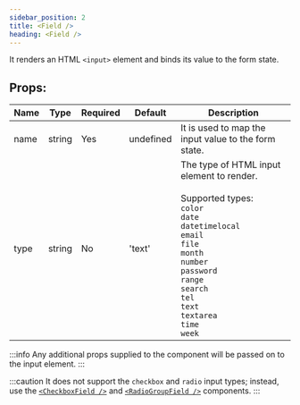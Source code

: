 ```yaml
---
sidebar_position: 2
title: <Field />
heading: <Field />
---
```


It renders an HTML `<input>` element and binds its value to the form state.

## Props:

| Name | Type   | Required | Default   | Description                                                                                                                                                                                                                                                                                                      |
| ---- | ------ | -------- | --------- | ---------------------------------------------------------------------------------------------------------------------------------------------------------------------------------------------------------------------------------------------------------------------------------------------------------------- |
| name | string | Yes      | undefined | It is used to map the input value to the form state.                                                                                                                                                                                                                                                             |
| type | string | No       | 'text'    | The type of HTML input element to render. <br /><br /> Supported types:<br /> `color` <br /> `date` <br /> `datetimelocal` <br /> `email` <br /> `file` <br /> `month` <br /> `number` <br /> `password` <br /> `range` <br /> `search` <br /> `tel` <br /> `text` <br /> `textarea` <br /> `time` <br /> `week` |

:::info
Any additional props supplied to the component will be passed on to the input element.
:::

:::caution
It does not support the `checkbox` and `radio` input types; instead, use the [`<CheckboxField />`](/api/checkboxfield) and [`<RadioGroupField />`](/api/radiogroupfield) components.
:::
